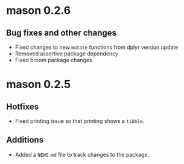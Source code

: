# mason 0.2.6

## Bug fixes and other changes

- Fixed changes to new `mutate` functions from dplyr version update
- Removed assertive package dependency
- Fixed broom package changes

# mason 0.2.5

## Hotfixes

* Fixed printing issue so that printing shows a `tibble`.

## Additions

* Added a `NEWS.md` file to track changes to the package.




